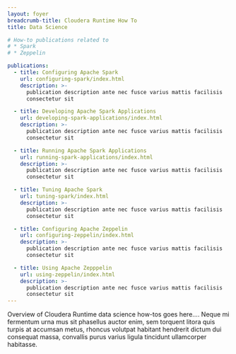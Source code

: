 ```yaml
---
layout: foyer
breadcrumb-title: Cloudera Runtime How To
title: Data Science

# How-to publications related to
# * Spark
# * Zeppelin

publications:
  - title: Configuring Apache Spark
    url: configuring-spark/index.html
    description: >-
      publication description ante nec fusce varius mattis facilisis
      consectetur sit

  - title: Developing Apache Spark Applications
    url: developing-spark-applications/index.html
    description: >-
      publication description ante nec fusce varius mattis facilisis
      consectetur sit

  - title: Running Apache Spark Applications
    url: running-spark-applications/index.html
    description: >-
      publication description ante nec fusce varius mattis facilisis
      consectetur sit

  - title: Tuning Apache Spark
    url: tuning-spark/index.html
    description: >-
      publication description ante nec fusce varius mattis facilisis
      consectetur sit

  - title: Configuring Apache Zeppelin
    url: configuring-zeppelin/index.html
    description: >-
      publication description ante nec fusce varius mattis facilisis
      consectetur sit

  - title: Using Apache Zepppelin
    url: using-zeppelin/index.html
    description: >-
      publication description ante nec fusce varius mattis facilisis
      consectetur sit
---
```

Overview of Cloudera Runtime data science how-tos goes here.... Neque
mi fermentum urna mus sit phasellus auctor enim, sem torquent litora
quis turpis at accumsan metus, rhoncus volutpat habitant hendrerit
dictum dui consequat massa, convallis purus varius ligula tincidunt
ullamcorper habitasse.
